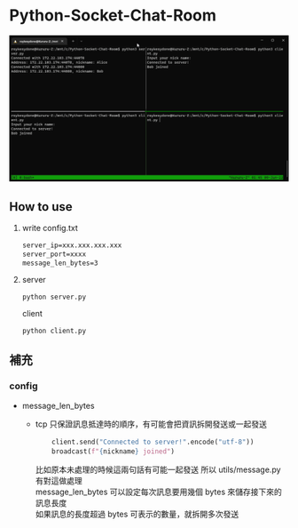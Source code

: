 # Python-Socket-Chat-Room

![](/source/demo.gif)

## How to use
1. write config.txt
    ```
    server_ip=xxx.xxx.xxx.xxx 
    server_port=xxxx
    message_len_bytes=3
    ```
2. server
    ```
    python server.py
    ```
    client
    ```
    python client.py
    ```

## 補充
### config
- message_len_bytes

    - tcp 只保證訊息抵達時的順序，有可能會把資訊拆開發送或一起發送
        ```python
            client.send("Connected to server!".encode("utf-8"))
            broadcast(f"{nickname} joined")
        ```
        比如原本未處理的時候這兩句話有可能一起發送
        所以 utils/message.py 有對這做處理<br/>
        message_len_bytes 可以設定每次訊息要用幾個 bytes 來儲存接下來的訊息長度<br/>
        如果訊息的長度超過 bytes 可表示的數量，就拆開多次發送
